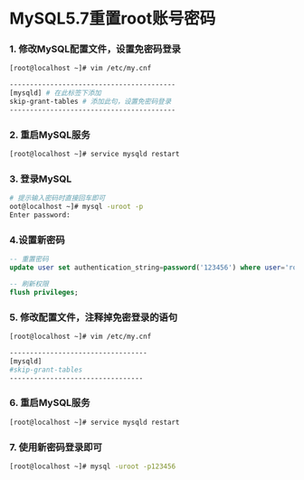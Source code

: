 # MySQL5.7重置root账号密码
### 1. 修改MySQL配置文件，设置免密码登录
```sh
[root@localhost ~]# vim /etc/my.cnf

-----------------------------------------
[mysqld] # 在此标签下添加
skip-grant-tables # 添加此句，设置免密码登录
-----------------------------------------
```
### 2. 重启MySQL服务
```sh
[root@localhost ~]# service mysqld restart
```
### 3. 登录MySQL
```sh
# 提示输入密码时直接回车即可
oot@localhost ~]# mysql -uroot -p
Enter password: 
```
### 4.设置新密码
```sql
-- 重置密码
update user set authentication_string=password('123456') where user='root';

-- 刷新权限
flush privileges;
```

### 5. 修改配置文件，注释掉免密登录的语句
```sh
[root@localhost ~]# vim /etc/my.cnf

----------------------------------
[mysqld]
#skip-grant-tables 
---------------------------------
```
### 6. 重启MySQL服务
```sh
[root@localhost ~]# service mysqld restart
```
### 7. 使用新密码登录即可
```sh
[root@localhost ~]# mysql -uroot -p123456
```